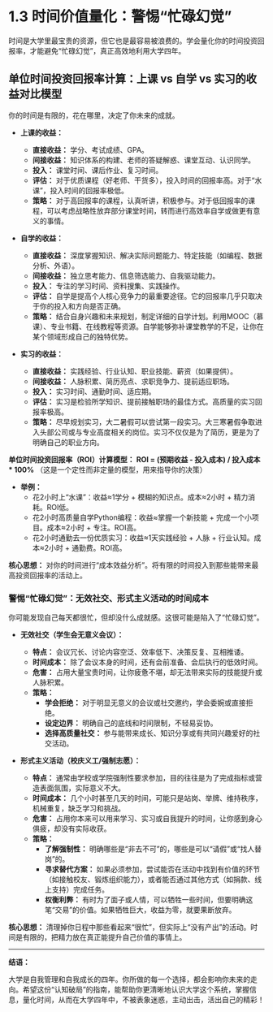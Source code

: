 # 1.3 时间价值量化：警惕“忙碌幻觉”

时间是大学里最宝贵的资源，但它也是最容易被浪费的。学会量化你的时间投资回报率，才能避免“忙碌幻觉”，真正高效地利用大学四年。

## 单位时间投资回报率计算：上课 vs 自学 vs 实习的收益对比模型

你的时间是有限的，花在哪里，决定了你未来的成就。

* **上课的收益：**
  * **直接收益：** 学分、考试成绩、GPA。
  * **间接收益：** 知识体系的构建、老师的答疑解惑、课堂互动、认识同学。
  * **投入：** 课堂时间、课后作业、复习时间。
  * **评估：** 对于优质课程（好老师、干货多），投入时间的回报率高。对于“水课”，投入时间的回报率极低。
  * **策略：** 对于高回报率的课程，认真听讲，积极参与。对于低回报率的课程，可以考虑战略性放弃部分课堂时间，转而进行高效率自学或做更有意义的事情。

* **自学的收益：**
  * **直接收益：** 深度掌握知识、解决实际问题能力、特定技能（如编程、数据分析、外语）。
  * **间接收益：** 独立思考能力、信息筛选能力、自我驱动能力。
  * **投入：** 专注的学习时间、资料搜集、实践操作。
  * **评估：** 自学是提高个人核心竞争力的最重要途径。它的回报率几乎只取决于你的投入和方向是否正确。
  * **策略：** 结合自身兴趣和未来规划，制定详细的自学计划。利用MOOC（慕课）、专业书籍、在线教程等资源。自学能够弥补课堂教学的不足，让你在某个领域形成自己的独特优势。

* **实习的收益：**
  * **直接收益：** 实践经验、行业认知、职业技能、薪资（如果提供）。
  * **间接收益：** 人脉积累、简历亮点、求职竞争力、提前适应职场。
  * **投入：** 实习时间、通勤时间、适应期。
  * **评估：** 实习是检验所学知识、提前接触职场的最佳方式。高质量的实习回报率极高。
  * **策略：** 尽早规划实习，大二暑假可以尝试第一段实习。大三寒暑假争取进入头部公司或与专业高度相关的岗位。实习不仅仅是为了简历，更是为了明确自己的职业方向。

**单位时间投资回报率（ROI）计算模型：**
**ROI = (预期收益 - 投入成本) / 投入成本 * 100%**
（这是一个定性而非定量的模型，用来指导你的决策）

* **举例：**
  * 花2小时上“水课”：收益≈1学分 + 模糊的知识点。成本≈2小时 + 精力消耗。ROI低。
  * 花2小时高质量自学Python编程：收益≈掌握一个新技能 + 完成一个小项目。成本≈2小时 + 专注。ROI高。
  * 花2小时通勤去一份优质实习：收益≈1天实践经验 + 人脉 + 行业认知。成本≈2小时 + 通勤费。ROI高。

**核心思想：** 对你的时间进行“成本效益分析”。将有限的时间投入到那些能带来最高投资回报率的活动上。

### 警惕“忙碌幻觉”：无效社交、形式主义活动的时间成本

你可能发现自己每天都很忙，但却没什么成就感。这很可能是陷入了“忙碌幻觉”。

* **无效社交（学生会无意义会议）：**
  * **特点：** 会议冗长、讨论内容空泛、效率低下、决策反复、互相推诿。
  * **时间成本：** 除了会议本身的时间，还有会前准备、会后执行的低效时间。
  * **危害：** 占用大量宝贵时间，让你疲惫不堪，却无法带来实际的技能提升或人脉积累。
  * **策略：**
    * **学会拒绝：** 对于明显无意义的会议或社交邀约，学会委婉或直接拒绝。
    * **设定边界：** 明确自己的底线和时间限制，不轻易妥协。
    * **选择高质量社交：** 参与能带来成长、知识分享或有共同兴趣爱好的社交活动。

* **形式主义活动（校庆义工/强制志愿）：**
  * **特点：** 通常由学校或学院强制性要求参加，目的往往是为了完成指标或营造表面氛围，实际意义不大。
  * **时间成本：** 几个小时甚至几天的时间，可能只是站岗、举牌、维持秩序，机械重复，缺乏学习和挑战。
  * **危害：** 占用你本来可以用来学习、实习或自我提升的时间，让你感到身心俱疲，却没有实际收获。
  * **策略：**
    * **了解强制性：** 明确哪些是“非去不可”的，哪些是可以“请假”或“找人替岗”的。
    * **寻求替代方案：** 如果必须参加，尝试能否在活动中找到有价值的环节（如接触校友、锻炼组织能力），或者能否通过其他方式（如捐款、线上支持）完成任务。
    * **权衡利弊：** 有时为了面子或人情，可以牺牲一些时间，但要明确这笔“交易”的价值。如果牺牲巨大，收益为零，就要果断放弃。

**核心思想：** 清理掉你日程中那些看起来“很忙”，但实际上“没有产出”的活动。时间是有限的，把精力放在真正能提升自己价值的事情上。

---

**结语：**

大学是自我管理和自我成长的四年。你所做的每一个选择，都会影响你未来的走向。希望这份“认知破局”的指南，能帮助你更清晰地认识大学这个系统，掌握信息，量化时间，从而在大学四年中，不被表象迷惑，主动出击，活出自己的精彩！
